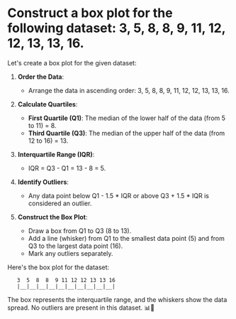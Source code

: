 # Construct a box plot for the following dataset: 3, 5, 8, 8, 9, 11, 12, 12, 13, 13, 16.
Let's create a box plot for the given dataset:

1. **Order the Data**:
   - Arrange the data in ascending order: 3, 5, 8, 8, 9, 11, 12, 12, 13, 13, 16.

2. **Calculate Quartiles**:
   - **First Quartile (Q1)**: The median of the lower half of the data (from 5 to 11) = 8.
   - **Third Quartile (Q3)**: The median of the upper half of the data (from 12 to 16) = 13.

3. **Interquartile Range (IQR)**:
   - IQR = Q3 - Q1 = 13 - 8 = 5.

4. **Identify Outliers**:
   - Any data point below Q1 - 1.5 * IQR or above Q3 + 1.5 * IQR is considered an outlier.

5. **Construct the Box Plot**:
   - Draw a box from Q1 to Q3 (8 to 13).
   - Add a line (whisker) from Q1 to the smallest data point (5) and from Q3 to the largest data point (16).
   - Mark any outliers separately.

Here's the box plot for the dataset:
```
   3  5  8  8  9 11 12 12 13 13 16
   |__|__|__|__|__|__|__|__|__|__|
```

The box represents the interquartile range, and the whiskers show the data spread. No outliers are present in this dataset. 📊🌟
